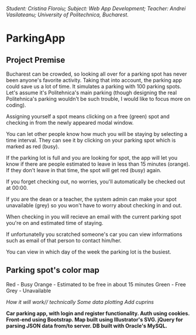 _Student: Cristina Floroiu; Subject: Web App Development; Teacher: Andrei Vasilateanu; University of Politechnica, Bucharest._
# ParkingApp

Project Premise
---------------

Bucharest can be crowded, so looking all over for a parking spot has never been anyone's favorite activity. Taking that into account, the parking app could save us a lot of time. It simulates a parking with 100 parking spots. Let's assume it's Politehnica's main parking (though designing the real Politehnica's parking wouldn't be such trouble, I would like to focus more on coding). 

Assigning yourself a spot means clicking on a free (green) spot and checking in from the newly appeared modal window. 

You can let other people know how much you will be staying by selecting a time interval. They can see it by clicking on your parking spot which is marked as red (busy). 

If the parking lot is full and you are looking for spot, the app will let you know if there are people estimated to leave in less than 15 minutes (orange). If they don't leave in that time, the spot will get red (busy) again.

If you forget checking out, no worries, you'll automatically be checked out at 00:00. 

If you are the dean or a teacher, the system admin can make your spot unavailable (grey) so you won't have to worry about checking in and out.

When checking in you will recieve an email with the current parking spot you're on and estimated time of staying. 

If unfortunatelly you scratched someone's car you can view informations such as email of that person to contact him/her.

You can view in which day of the week the parking lot is the busiest.


Parking spot's color map
------------------------

Red - Busy
Orange - Estimated to be free in about 15 minutes
Green - Free
Grey - Unavailable 


*How it will work// technically*
*Some data plotting*
*Add cuprins*



**Car parking app, with login and register functionality. Auth using cookies. Front-end using Bootstrap. Map built using Illustrator's SVG. jQuery for parsing JSON data from/to server. DB built with Oracle's MySQL.**

